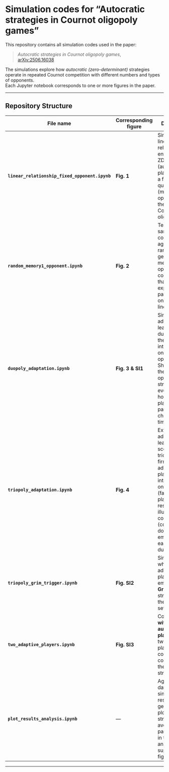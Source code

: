 # Simulation codes for “Autocratic strategies in Cournot oligopoly games”

This repository contains all simulation codes used in the paper:

> *Autocratic strategies in Cournot oligopoly games*,  
> [arXiv:2506.16038](https://arxiv.org/abs/2506.16038)

The simulations explore how *autocratic (zero-determinant)* strategies operate in repeated Cournot competition with different numbers and types of opponents.  
Each Jupyter notebook corresponds to one or more figures in the paper.

---

## Repository Structure

| File name | Corresponding figure | Description |
|------------|----------------------|--------------|
| **`linear_relationship_fixed_opponent.ipynb`** | **Fig. 1** | Simulates the linear payoff relationship enforced by a ZD (autocratic) player against a fixed-quantity (memory-0) opponent in the repeated Cournot oligopoly. |
| **`random_memory1_opponent.ipynb`** | **Fig. 2** | Tests the same ZD condition against many randomly generated memory-1 opponents, confirming that the expected payoffs still lie on a straight line. |
| **`duopoly_adaptation.ipynb`** | **Fig. 3 & SI1** | Simulates adaptive learning in a duopoly where the ZD player interacts with one adaptive opponent. Shows how the opponent's strategy evolves and how both players' payoffs change over time. |
| **`triopoly_adaptation.ipynb`** | **Fig. 4** | Extends the adaptive learning scenario to a triopoly (three firms). Two adaptive players interact with one autocratic (fair-ZD) player. The results illustrate that cooperation (collusion) does not emerge as easily as in the duopoly. |
| **`triopoly_grim_trigger.ipynb`** | **Fig. SI2** | Simulation in which two adaptive players employ **Grim/Trigger** strategies in the triopoly setting. |
| **`two_adaptive_players.ipynb`** | **Fig. SI3** | Control case **without any autocratic player**: only two adaptive players compete and co-evolve their strategies. |
| **`plot_results_analysis.ipynb`** | — | Aggregates data from simulation results and generates all plots of strategies and average payoffs used in the main and supplementary figures. |

---
